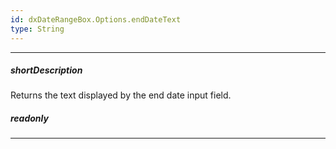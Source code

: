 ```yaml
---
id: dxDateRangeBox.Options.endDateText
type: String
---
```

---
##### shortDescription
Returns the text displayed by the end date input field.

##### readonly

---
